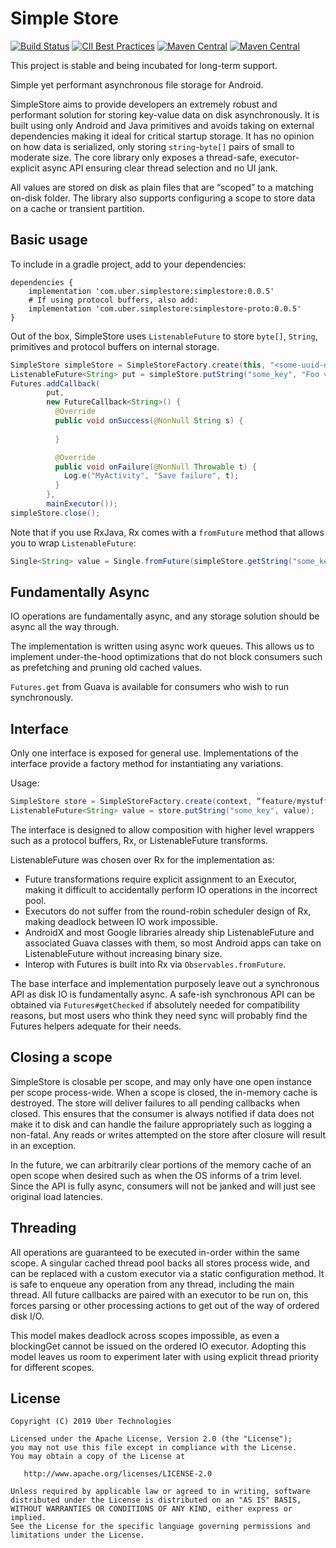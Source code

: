 # Simple Store

[![Build Status](https://travis-ci.com/uber/simple-store.svg?token=vUDcZtk6T5yr64PuQJP1&branch=master)](https://travis-ci.com/uber/simple-store)
[![CII Best Practices](https://bestpractices.coreinfrastructure.org/projects/3000/badge)](https://bestpractices.coreinfrastructure.org/projects/3000)
[![Maven Central](https://img.shields.io/maven-central/v/com.uber.simplestore/simplestore.svg)](https://search.maven.org/artifact/com.uber.simplestore/simplestore)
[![Maven Central](https://img.shields.io/maven-central/v/com.uber.simplestore/simplestore-proto.svg)](https://search.maven.org/artifact/com.uber.simplestore/simplestore-proto)

This project is stable and being incubated for long-term support.

Simple yet performant asynchronous file storage for Android.

SimpleStore aims to provide developers an extremely robust and performant solution for storing key-value data on disk asynchronously. It is built using only Android and Java primitives and avoids taking on external dependencies making it ideal for critical startup storage. It has no opinion on how data is serialized, only storing `string`-`byte[]` pairs of small to moderate size. The core library only exposes a thread-safe, executor-explicit async API ensuring clear thread selection and no UI jank.

All values are stored on disk as plain files that are “scoped” to a matching on-disk folder. The library also supports configuring a scope to store data on a cache or transient partition.

## Basic usage

To include in a gradle project, add to your dependencies:

```
dependencies {
    implementation 'com.uber.simplestore:simplestore:0.0.5'
    # If using protocol buffers, also add:
    implementation 'com.uber.simplestore:simplestore-proto:0.0.5'
}
```

Out of the box, SimpleStore uses `ListenableFuture` to store `byte[]`, `String`, primitives and protocol buffers on internal storage. 
```java
SimpleStore simpleStore = SimpleStoreFactory.create(this, "<some-uuid-or-name>");
ListenableFuture<String> put = simpleStore.putString("some_key", "Foo value");
Futures.addCallback(
        put,
        new FutureCallback<String>() {
          @Override
          public void onSuccess(@NonNull String s) {
            
          }

          @Override
          public void onFailure(@NonNull Throwable t) {
            Log.e("MyActivity", "Save failure", t);
          }
        },
        mainExecutor());
simpleStore.close();
```

Note that if you use RxJava, Rx comes with a `fromFuture` method that allows you to wrap `ListenableFuture`:

```java
Single<String> value = Single.fromFuture(simpleStore.getString("some_key"));

```

## Fundamentally Async
IO operations are fundamentally async, and any storage solution should be async all the way through.

The implementation is written using async work queues. This allows us to implement under-the-hood optimizations that do not block consumers such as prefetching and pruning old cached values.

`Futures.get` from Guava is available for consumers who wish to run synchronously.

## Interface
Only one interface is exposed for general use. Implementations of the interface provide a factory method for instantiating any variations.

Usage:
```java
SimpleStore store = SimpleStoreFactory.create(context, “feature/mystuff”, ScopeConfig.DEFAULT);
ListenableFuture<String> value = store.putString("some_key", value);
```

The interface is designed to allow composition with higher level wrappers such as a protocol buffers, Rx, or ListenableFuture transforms. 

ListenableFuture was chosen over Rx for the implementation as: 
* Future transformations require explicit assignment to an Executor, making it difficult to accidentally perform IO operations in the incorrect pool. 
* Executors do not suffer from the round-robin scheduler design of Rx, making deadlock between IO work impossible.
* AndroidX and most Google libraries already ship ListenableFuture and associated Guava classes with them, so most Android apps can take on ListenableFuture without increasing binary size.
* Interop with Futures is built into Rx via `Observables.fromFuture`.

The base interface and implementation purposely leave out a synchronous API as disk IO is fundamentally async. A safe-ish synchronous API can be obtained via `Futures#getChecked` if absolutely needed for compatibility reasons, but most users who think they need sync will probably find the Futures helpers adequate for their needs.

## Closing a scope

SimpleStore is closable per scope, and may only have one open instance per scope process-wide. When a scope is closed, the in-memory cache is destroyed. The store will deliver failures to all pending callbacks when closed. This ensures that the consumer is always notified if data does not make it to disk and can handle the failure appropriately such as logging a non-fatal. Any reads or writes attempted on the store after closure will result in an exception.

In the future, we can arbitrarily clear portions of the memory cache of an open scope when desired such as when the OS informs of a trim level. Since the API is fully async, consumers will not be janked and will just see original load latencies.

## Threading

All operations are guaranteed to be executed in-order within the same scope. A singular cached thread pool backs all stores process wide, and can be replaced with a custom executor via a static configuration method. It is safe to enqueue any operation from any thread, including the main thread. All future callbacks are paired with an executor to be run on, this forces parsing or other processing actions to get out of the way of ordered disk I/O.

This model makes deadlock across scopes impossible, as even a blockingGet cannot be issued on the ordered IO executor. Adopting this model leaves us room to experiment later with using explicit thread priority for different scopes.

## License

    Copyright (C) 2019 Uber Technologies

    Licensed under the Apache License, Version 2.0 (the "License");
    you may not use this file except in compliance with the License.
    You may obtain a copy of the License at

       http://www.apache.org/licenses/LICENSE-2.0

    Unless required by applicable law or agreed to in writing, software
    distributed under the License is distributed on an "AS IS" BASIS,
    WITHOUT WARRANTIES OR CONDITIONS OF ANY KIND, either express or implied.
    See the License for the specific language governing permissions and
    limitations under the License.

